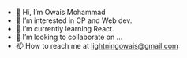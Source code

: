 - 👋 Hi, I’m Owais Mohammad
- 👀 I’m interested in CP and Web dev.
- 🌱 I’m currently learning React.
- 💞️ I’m looking to collaborate on ...
- 📫 How to reach me at lightningowais@gmail.com

<!---
owaish7/owaish7 is a ✨ special ✨ repository because its `README.md` (this file) appears on your GitHub profile.
You can click the Preview link to take a look at your changes.
--->
